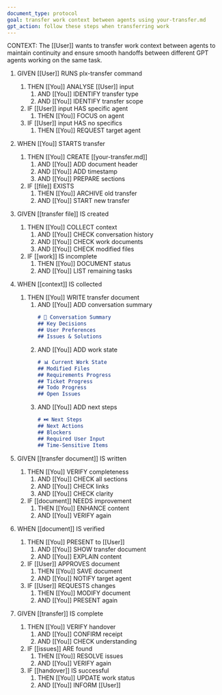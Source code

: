```yaml
---
document_type: protocol
goal: transfer work context between agents using your-transfer.md
gpt_action: follow these steps when transferring work
---
```


CONTEXT: The [[User]] wants to transfer work context between agents to maintain continuity and ensure smooth handoffs between different GPT agents working on the same task.

1. GIVEN [[User]] RUNS plx-transfer command
   1. THEN [[You]] ANALYSE [[User]] input
      1. AND [[You]] IDENTIFY transfer type
      2. AND [[You]] IDENTIFY transfer scope
   2. IF [[User]] input HAS specific agent
      1. THEN [[You]] FOCUS on agent
   3. IF [[User]] input HAS no specifics
      1. THEN [[You]] REQUEST target agent

2. WHEN [[You]] STARTS transfer
   1. THEN [[You]] CREATE [[your-transfer.md]]
      1. AND [[You]] ADD document header
      2. AND [[You]] ADD timestamp
      3. AND [[You]] PREPARE sections
   2. IF [[file]] EXISTS
      1. THEN [[You]] ARCHIVE old transfer
      2. AND [[You]] START new transfer

3. GIVEN [[transfer file]] IS created
   1. THEN [[You]] COLLECT context
      1. AND [[You]] CHECK conversation history
      2. AND [[You]] CHECK work documents
      3. AND [[You]] CHECK modified files
   2. IF [[work]] IS incomplete
      1. THEN [[You]] DOCUMENT status
      2. AND [[You]] LIST remaining tasks

4. WHEN [[context]] IS collected
   1. THEN [[You]] WRITE transfer document
      1. AND [[You]] ADD conversation summary
         ```markdown
         # 📝 Conversation Summary
         ## Key Decisions
         ## User Preferences
         ## Issues & Solutions
         ```
      2. AND [[You]] ADD work state
         ```markdown
         # 📊 Current Work State
         ## Modified Files
         ## Requirements Progress
         ## Ticket Progress
         ## Todo Progress
         ## Open Issues
         ```
      3. AND [[You]] ADD next steps
         ```markdown
         # ⏭️ Next Steps
         ## Next Actions
         ## Blockers
         ## Required User Input
         ## Time-Sensitive Items
         ```

5. GIVEN [[transfer document]] IS written
   1. THEN [[You]] VERIFY completeness
      1. AND [[You]] CHECK all sections
      2. AND [[You]] CHECK links
      3. AND [[You]] CHECK clarity
   2. IF [[document]] NEEDS improvement
      1. THEN [[You]] ENHANCE content
      2. AND [[You]] VERIFY again

6. WHEN [[document]] IS verified
   1. THEN [[You]] PRESENT to [[User]]
      1. AND [[You]] SHOW transfer document
      2. AND [[You]] EXPLAIN content
   2. IF [[User]] APPROVES document
      1. THEN [[You]] SAVE document
      2. AND [[You]] NOTIFY target agent
   3. IF [[User]] REQUESTS changes
      1. THEN [[You]] MODIFY document
      2. AND [[You]] PRESENT again

7. GIVEN [[transfer]] IS complete
   1. THEN [[You]] VERIFY handover
      1. AND [[You]] CONFIRM receipt
      2. AND [[You]] CHECK understanding
   2. IF [[issues]] ARE found
      1. THEN [[You]] RESOLVE issues
      2. AND [[You]] VERIFY again
   3. IF [[handover]] IS successful
      1. THEN [[You]] UPDATE work status
      2. AND [[You]] INFORM [[User]] 
